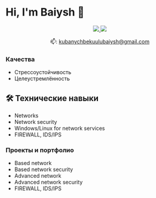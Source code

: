 # Hi, I'm Baiysh 👋
<p align='center'>
   <a href="https://www.linkedin.com/in/romankh3/">
       <img src="https://img.shields.io/badge/linkedin-%230077B5.svg?&style=for-the-badge&logo=linkedin&logoColor=white"/>
   </a>
   <a href="https://t.me/baiysh9988">
       <img src="https://img.shields.io/badge/Telegram-2CA5E0?style=for-the-badge&logo=telegram&logoColor=white"/>
   </a>
<p align='center'>
   📫: <a href='mailto:kubanychbekuulubaiysh@gmail.com'>kubanychbekuulubaiysh@gmail.com</a>
</p>


### Качества
*   Стрессоустойчивость
*   Целеустремлённость

## 🛠 Технические навыки
*   Networks
*   Network security
*   Windows/Linux for network services
*   FIREWALL, IDS/IPS

### Проекты и портфолио

*   Based network
*   Based network security
*   Advanced network
*   Advanced network security
*   FIREWALL, IDS/IPS
